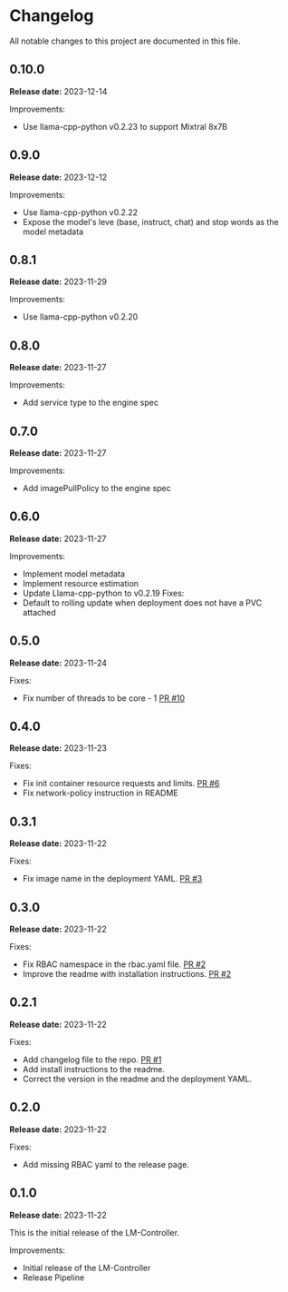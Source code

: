# Changelog

All notable changes to this project are documented in this file.

## 0.10.0

**Release date:** 2023-12-14

Improvements:
- Use llama-cpp-python v0.2.23 to support Mixtral 8x7B

## 0.9.0

**Release date:** 2023-12-12

Improvements:
- Use llama-cpp-python v0.2.22
- Expose the model's leve (base, instruct, chat) and stop words as the model metadata

## 0.8.1

**Release date:** 2023-11-29

Improvements:
- Use llama-cpp-python v0.2.20

## 0.8.0

**Release date:** 2023-11-27

Improvements:
- Add service type to the engine spec

## 0.7.0

**Release date:** 2023-11-27

Improvements:
- Add imagePullPolicy to the engine spec

## 0.6.0

**Release date:** 2023-11-27

Improvements:
- Implement model metadata 
- Implement resource estimation
- Update Llama-cpp-python to v0.2.19
Fixes:
- Default to rolling update when deployment does not have a PVC attached

## 0.5.0

**Release date:** 2023-11-24

Fixes:
- Fix number of threads to be core - 1 [PR #10](https://github.com/weave-ai/lm-controller/pull/10)

## 0.4.0

**Release date:** 2023-11-23

Fixes:
- Fix init container resource requests and limits. [PR #6](https://github.com/weave-ai/lm-controller/pull/6)
- Fix network-policy instruction in README

## 0.3.1

**Release date:** 2023-11-22

Fixes:
- Fix image name in the deployment YAML. [PR #3](https://github.com/weave-ai/lm-controller/pull/3)

## 0.3.0

**Release date:** 2023-11-22

Fixes:
- Fix RBAC namespace in the rbac.yaml file. [PR #2](https://github.com/weave-ai/lm-controller/pull/2)
- Improve the readme with installation instructions. [PR #2](https://github.com/weave-ai/lm-controller/pull/2)

## 0.2.1

**Release date:** 2023-11-22

Fixes:
- Add changelog file to the repo. [PR #1](https://github.com/weave-ai/lm-controller/pull/1)
- Add install instructions to the readme.
- Correct the version in the readme and the deployment YAML.

## 0.2.0

**Release date:** 2023-11-22

Fixes:
- Add missing RBAC yaml to the release page. 

## 0.1.0

**Release date:** 2023-11-22

This is the initial release of the LM-Controller.

Improvements:
- Initial release of the LM-Controller
- Release Pipeline
